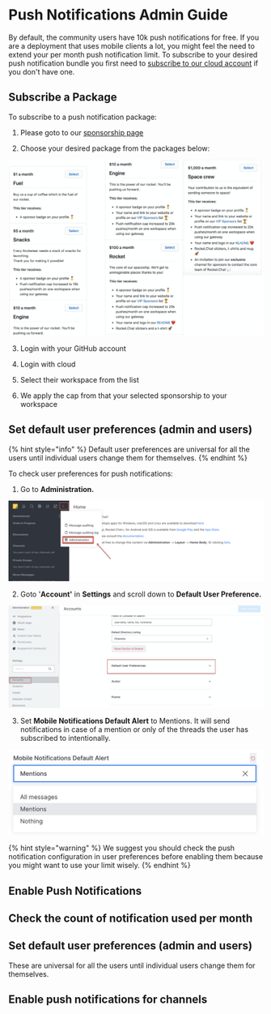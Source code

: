 # Push Notifications Admin Guide

By default, the community users have 10k push notifications for free. If you are a deployment that uses mobile clients a lot, you might feel the need to extend your per month push notification limit. To subscribe to your desired push notification bundle you first need to [subscribe to our cloud account](https://docs.rocket.chat/guides/administrator-guides/connectivity-services) if you don't have one. 

## Subscribe a Package

To subscribe to  a push notification package:

1. Please goto to our [sponsorship page](https://sponsorship.rocket.chat/)

2. Choose your desired package from the packages below:

![](../../../../.gitbook/assets/image%20%281%29.png)

3. Login with your GitHub account

4. Login with cloud

5. Select their workspace from the list

6. We apply the cap from that your selected sponsorship to your workspace

## Set default user preferences \(admin and users\)

{% hint style="info" %}
Default user preferences are universal for all the users until individual users change them for themselves. 
{% endhint %}

To check user preferences for push notifications:

1. Go to **Administration.**

![](../../../../.gitbook/assets/image%20%2830%29.png)

2. Goto '**Account'** in **Settings** and scroll down to **Default User Preference.**

![](../../../../.gitbook/assets/image%20%2821%29.png)

3. Set **Mobile Notifications Default Alert** to Mentions. It will send notifications in case of a mention or only of the threads the user has subscribed to intentionally. 

![](../../../../.gitbook/assets/image%20%2841%29.png)

{% hint style="warning" %}
We suggest you should check the push notification configuration in user preferences before enabling them because you might want to use your limit wisely.
{% endhint %}

## Enable Push Notifications

## Check the count of notification used per month

## Set default user preferences \(admin and users\)

These are universal for all the users until individual users change them for themselves. 

## Enable push notifications for channels

